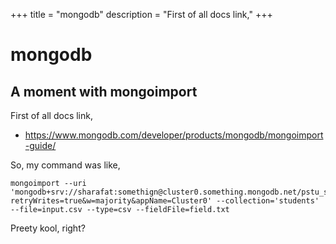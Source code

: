 +++
title = "mongodb"
description = "First of all docs link,"
+++

# mongodb

## A moment with mongoimport

First of all docs link,

- <https://www.mongodb.com/developer/products/mongodb/mongoimport-guide/>

So, my command was like,

```shell
mongoimport --uri 'mongodb+srv://sharafat:somethign@cluster0.something.mongodb.net/pstu_student_db?retryWrites=true&w=majority&appName=Cluster0' --collection='students' --file=input.csv --type=csv --fieldFile=field.txt
```

Preety kool, right?

